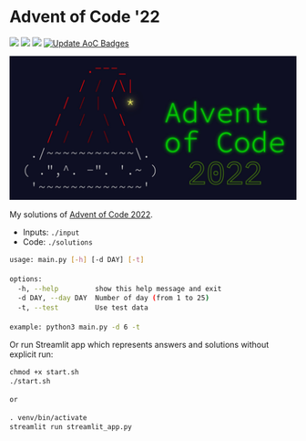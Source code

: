 # Advent of Code '22

![](https://img.shields.io/badge/day%20📅-8-blue) ![](https://img.shields.io/badge/stars%20⭐-16-yellow) ![](https://img.shields.io/badge/days%20completed-8-red) [![Update AoC Badges](https://github.com/nryabykh/aoc2022/actions/workflows/main.yml/badge.svg)](https://github.com/nryabykh/aoc2022/actions/workflows/main.yml)

<img src="images/banner.jpeg" width="800" alt="AoC2000 banner"/>


My solutions of [Advent of Code 2022](https://adventofcode.com/2022).

- Inputs: `./input`
- Code: `./solutions`

```bash
usage: main.py [-h] [-d DAY] [-t]

options:
  -h, --help         show this help message and exit
  -d DAY, --day DAY  Number of day (from 1 to 25)
  -t, --test         Use test data

example: python3 main.py -d 6 -t
```

Or run Streamlit app which represents answers and solutions without explicit run:
```
chmod +x start.sh
./start.sh

or

. venv/bin/activate
streamlit run streamlit_app.py
```